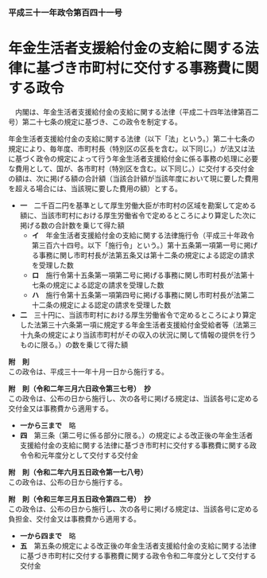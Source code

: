 ### 平成三十一年政令第百四十一号  
# 年金生活者支援給付金の支給に関する法律に基づき市町村に交付する事務費に関する政令  
　内閣は、年金生活者支援給付金の支給に関する法律（平成二十四年法律第百二号）第二十七条の規定に基づき、この政令を制定する。  
  
年金生活者支援給付金の支給に関する法律（以下「法」という。）第二十七条の規定により、毎年度、市町村長（特別区の区長を含む。以下同じ。）が法又は法に基づく政令の規定によって行う年金生活者支援給付金に係る事務の処理に必要な費用として、国が、各市町村（特別区を含む。以下同じ。）に交付する交付金の額は、次に掲げる額の合計額（当該合計額が当該年度において現に要した費用を超える場合には、当該現に要した費用の額）とする。  
* **一**　二千百二円を基準として厚生労働大臣が市町村の区域を勘案して定める額に、当該市町村における厚生労働省令で定めるところにより算定した次に掲げる数の合計数を乗じて得た額  
	* **イ**　年金生活者支援給付金の支給に関する法律施行令（平成三十年政令第三百六十四号。以下「施行令」という。）第十五条第一項第一号に掲げる事務に関し市町村長が法第五条又は第十二条の規定による認定の請求を受理した数  
	* **ロ**　施行令第十五条第一項第二号に掲げる事務に関し市町村長が法第十七条の規定による認定の請求を受理した数  
	* **ハ**　施行令第十五条第一項第四号に掲げる事務に関し市町村長が法第二十二条の規定による認定の請求を受理した数  
* **二**　三十円に、当該市町村における厚生労働省令で定めるところにより算定した法第三十六条第一項に規定する年金生活者支援給付金受給者等（法第三十九条の規定により当該市町村がその収入の状況に関して情報の提供を行うものに限る。）の数を乗じて得た額  
  
**附　則**  
この政令は、平成三十一年十月一日から施行する。  
  
**附　則（令和二年三月六日政令第三七号）　抄**  
この政令は、公布の日から施行し、次の各号に掲げる規定は、当該各号に定める交付金又は事務費から適用する。  
* **一から三まで**　略  
* **四**　第三条（第二号に係る部分に限る。）の規定による改正後の年金生活者支援給付金の支給に関する法律に基づき市町村に交付する事務費に関する政令令和元年度分として交付する交付金  
  
**附　則（令和二年六月五日政令第一七八号）**  
この政令は、公布の日から施行する。  
  
**附　則（令和三年三月五日政令第四二号）　抄**  
この政令は、公布の日から施行し、次の各号に掲げる規定は、当該各号に定める負担金、交付金又は事務費から適用する。  
* **一から四まで**　略  
* **五**　第五条の規定による改正後の年金生活者支援給付金の支給に関する法律に基づき市町村に交付する事務費に関する政令令和二年度分として交付する交付金  
  
